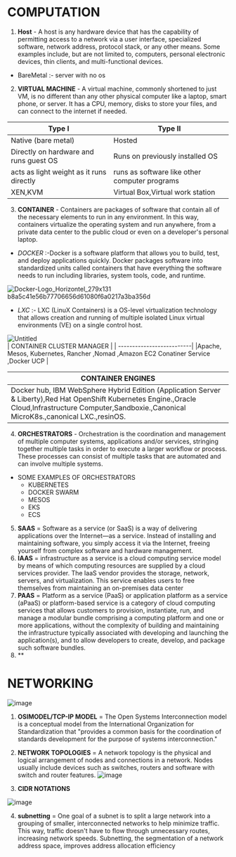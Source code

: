 # COMPUTATION
1. **Host** - A host is any hardware device that has the capability of permitting access to a network via a user interface, specialized software, network address, protocol stack, or any other means. Some examples include, but are not limited to, computers, personal electronic devices, thin clients, and multi-functional devices.
 - BareMetal :- server with no os
2. **VIRTUAL MACHINE** - A virtual machine, commonly shortened to just VM, is no different than any other physical computer like a laptop, smart phone, or server. It has a CPU, memory, disks to store your files, and can connect to the internet if needed.
   
| Type I  | Type II |
| ------------- | ------------- |
| Native (bare metal)  | Hosted  |
| Directly on hardware and runs guest OS  | Runs on previously installed OS  |
| acts as light weight as it runs directly  | runs as software like other computer programs  |
|XEN,KVM |Virtual Box,Virtual work station|

3. **CONTAINER** - Containers are packages of software that contain all of the necessary elements to run in any environment. In this way, containers virtualize the operating system and run anywhere, from a private data center to the public cloud or even on a developer's personal laptop.  

  - *DOCKER* :-Docker is a software platform that allows you to build, test, and deploy applications quickly. Docker packages software into standardized units called containers that have everything the software needs to run including libraries, system tools, code, and runtime.  
 
 ![Docker-Logo_Horizontel_279x131 b8a5c41e56b77706656d61080f6a0217a3ba356d](https://github.com/KshitizSadh/computer-structure/assets/142923024/3d553528-eea8-49ef-86c1-de773818d3ff)  
 - *LXC* :- LXC (LinuX Containers) is a OS-level virtualization technology that allows creation and running of multiple isolated Linux virtual environments (VE) on a single control host.

![Untitled](https://github.com/KshitizSadh/computer-structure/assets/142923024/007b496b-c299-49e8-90f0-7bea3ed6e8d6)  
 | CONTAINER CLUSTER MANAGER |
 | --------------------------|
 |Apache, Mesos, Kubernetes, Rancher ,Nomad ,Amazon EC2 Conatiner Service ,Docker UCP |   

 
 | CONTAINER ENGINES |
 | ----------------- |
 |Docker hub, IBM WebSphere Hybrid Edition (Application Server & Liberty),Red Hat OpenShift Kubernetes Engine.,Oracle Cloud,Infrastructure Computer,Sandboxie.,Canonical MicroK8s.,canonical LXC.,resinOS.|
4. **ORCHESTRATORS** - Orchestration is the coordination and management of multiple computer systems, applications and/or services, stringing together multiple tasks in order to execute a larger workflow or process. These processes can consist of multiple tasks that are automated and can involve multiple systems.
 - SOME EXAMPLES OF ORCHESTRATORS    
   - KUBERNETES
   - DOCKER SWARM 
   - MESOS 
   - EKS 
   - ECS
 5. **SAAS** = Software as a service (or SaaS) is a way of delivering applications over the Internet—as a service. Instead of installing and maintaining software, you simply access it via the Internet, freeing yourself from complex software and hardware management.
 6. **IAAS** = infrastructure as a service is a cloud computing service model by means of which computing resources are supplied by a cloud services provider. The IaaS vendor provides the storage, network, servers, and virtualization. This service enables users to free themselves from maintaining an on-premises data center
 7. **PAAS** = Platform as a service (PaaS) or application platform as a service (aPaaS) or platform-based service is a category of cloud computing services that allows customers to provision, instantiate, run, and manage a modular bundle comprising a computing platform and one or more applications, without the complexity of building and maintaining the infrastructure typically associated with developing and launching the application(s), and to allow developers to create, develop, and package such software bundles.
 8. **
# NETWORKING
![image](https://github.com/KshitizSadh/computer-structure/assets/142923024/dce15b84-8c81-447e-b0b8-bb9f01685bae)
1. **OSIMODEL/TCP-IP MODEL** = The Open Systems Interconnection model is a conceptual model from the International Organization for Standardization that "provides a common basis for the coordination of standards development for the purpose of systems interconnection."  

2. **NETWORK TOPOLOGIES** = A network topology is the physical and logical arrangement of nodes and connections in a network. Nodes usually include devices such as switches, routers and software with switch and router features.
![image](https://github.com/KshitizSadh/computer-structure/assets/142923024/d91a23e2-d0e1-4d61-bd36-9ff3b01f57fe)

3.  **CIDR NOTATIONS**

![image](https://github.com/KshitizSadh/computer-structure/assets/142923024/b9e2fa42-b450-4377-9bc6-df865bfeb8ab) 

4. **subnetting** = One goal of a subnet is to split a large network into a grouping of smaller, interconnected networks to help minimize traffic. This way, traffic doesn't have to flow through unnecessary routes, increasing network speeds. Subnetting, the segmentation of a network address space, improves address allocation efficiency





